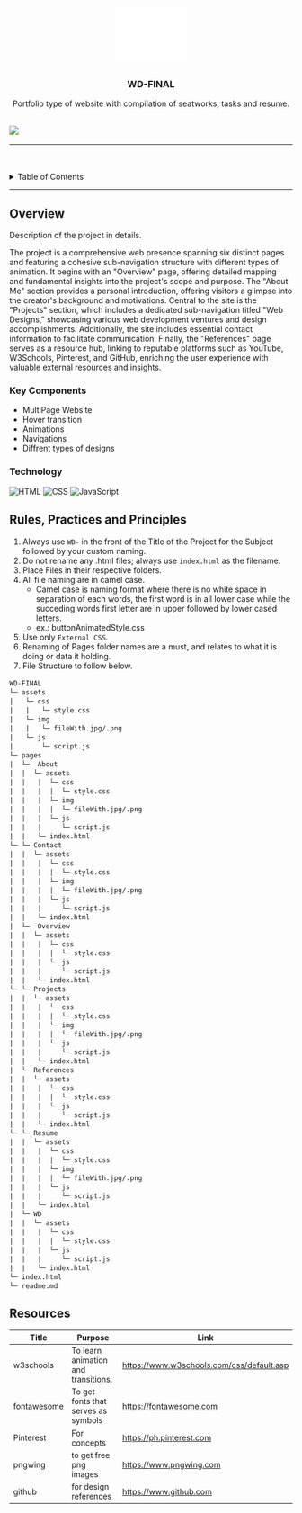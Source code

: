 <a name="readme-top">

<br/>

<br />
<div align="center">
  <a href="https://github.com/zyx-0314/">
  <!-- TODO: If you want to add logo or banner you can add it here -->
    <img src="./assets/img/nyebe_white.png" alt="Nyebe" width="130" height="100">
  </a>
<!-- TODO: Change Title to the name of the title of your Project -->
  <h3 align="center">WD-FINAL </h3>
</div>
<!-- TODO: Make a short description -->
<div align="center">
  Portfolio type of website with compilation of seatworks, tasks and resume. 
</div>

<br />

<!-- TODO: Change the zyx-0314 into your github username  -->
<!-- TODO: Change the WD-Template-Project into the same name of your folder -->
![](https://visit-counter.vercel.app/counter.png?page=Orfanel-0205/WD-FINAL)

---

<br />
<br />

<!-- TODO: If you want to add more layers for your readme -->
<details>
  <summary>Table of Contents</summary>
  <ol>
    <li>
      <a href="#overview">Overview</a>
      <ol>
        <li>
          <a href="#key-components">Key Components</a>
        </li>
        <li>
          <a href="#technology">Technology</a>
        </li>
      </ol>
    </li>
    <li>
      <a href="#rule,-practices-and-principles">Rules, Practices and Principles</a>
    </li>
    <li>
      <a href="#resources">Resources</a>
    </li>
  </ol>
</details>

---

## Overview

<!-- TODO: To be changed -->
<!-- The following are just sample -->
Description of the project in details.


The project is a comprehensive web presence spanning six distinct pages and featuring a cohesive sub-navigation structure with different types of animation. It begins with an "Overview" page, offering detailed mapping and fundamental insights into the project's scope and purpose. The "About Me" section provides a personal introduction, offering visitors a glimpse into the creator's background and motivations. Central to the site is the "Projects" section, which includes a dedicated sub-navigation titled "Web Designs," showcasing various web development ventures and design accomplishments. Additionally, the site includes essential contact information to facilitate communication. Finally, the "References" page serves as a resource hub, linking to reputable platforms such as YouTube, W3Schools, Pinterest, and GitHub, enriching the user experience with valuable external resources and insights.

### Key Components
<!-- TODO: List of Key Components -->
<!-- The following are just sample -->
- MultiPage Website
- Hover transition
- Animations
- Navigations
- Diffrent types of designs

### Technology
<!-- TODO: List of Technology Used -->
![HTML](https://img.shields.io/badge/HTML-E34F26?style=for-the-badge&logo=html5&logoColor=white)
![CSS](https://img.shields.io/badge/CSS-1572B6?style=for-the-badge&logo=css3&logoColor=white)
![JavaScript](https://img.shields.io/badge/JavaScript-F7DF1E?style=for-the-badge&logo=javascript&logoColor=white)

## Rules, Practices and Principles
1. Always use `WD-` in the front of the Title of the Project for the Subject followed by your custom naming.
2. Do not rename any .html files; always use `index.html` as the filename.
3. Place Files in their respective folders.
4. All file naming are in camel case.
   - Camel case is naming format where there is no white space in separation of each words, the first word is in all lower case while the succeding words first letter are in upper followed by lower cased letters.
   - ex.: buttonAnimatedStyle.css
5. Use only `External CSS`.
6. Renaming of Pages folder names are a must, and relates to what it is doing or data it holding.
7. File Structure to follow below.

```
WD-FINAL
└─ assets
|   └─ css
|   |   └─ style.css
|   └─ img
|   |   └─ fileWith.jpg/.png
|   └─ js
|       └─ script.js
└─ pages
|  └─  About
|  |  └─ assets
|  |   |  └─ css
|  |   |  |  └─ style.css
|  |   |  └─ img
|  |   |  |  └─ fileWith.jpg/.png
|  |   |  └─ js
|  |   |     └─ script.js
|  |   └─ index.html
└─ └─ Contact
|  |  └─ assets
|  |   |  └─ css
|  |   |  |  └─ style.css
|  |   |  └─ img
|  |   |  |  └─ fileWith.jpg/.png
|  |   |  └─ js
|  |   |     └─ script.js
|  |   └─ index.html
|  └─  Overview
|  |  └─ assets
|  |   |  └─ css
|  |   |  |  └─ style.css
|  |   |  └─ js
|  |   |     └─ script.js
|  |   └─ index.html
└─ └─ Projects
|  |  └─ assets
|  |   |  └─ css
|  |   |  |  └─ style.css
|  |   |  └─ img
|  |   |  |  └─ fileWith.jpg/.png
|  |   |  └─ js
|  |   |     └─ script.js
|  |   └─ index.html
|  └─ References
|  |  └─ assets
|  |   |  └─ css
|  |   |  |  └─ style.css
|  |   |  └─ js
|  |   |     └─ script.js
|  |   └─ index.html
└─ └─ Resume
|  |  └─ assets
|  |   |  └─ css
|  |   |  |  └─ style.css
|  |   |  └─ img
|  |   |  |  └─ fileWith.jpg/.png
|  |   |  └─ js
|  |   |     └─ script.js
|  |   └─ index.html
|  └─ WD
|  |  └─ assets
|  |   |  └─ css
|  |   |  |  └─ style.css
|  |   |  └─ js
|  |   |     └─ script.js
|  |   └─ index.html
└─ index.html
└─ readme.md
```

## Resources

<!-- TODO: Add References -->
| Title | Purpose | Link |
|-|-|-|
| w3schools | To learn animation and transitions. | https://www.w3schools.com/css/default.asp |
| fontawesome | To get fonts that serves as symbols | https://fontawesome.com |
|Pinterest|For concepts | https://ph.pinterest.com|
|pngwing|to get free png images|https://www.pngwing.com|
|github|for design references|https://www.github.com|
